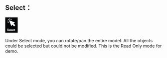 ## Select：

![](../.gitbook/assets/select.jpg)

Under Select mode, you can rotate/pan the entire model. All the objects could be selected but could not be modified. This is the Read Only mode for demo.